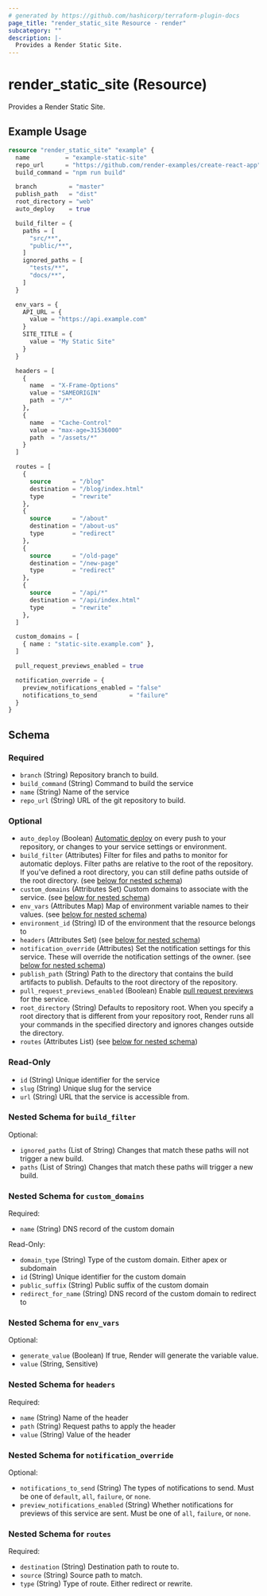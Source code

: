 ```yaml
---
# generated by https://github.com/hashicorp/terraform-plugin-docs
page_title: "render_static_site Resource - render"
subcategory: ""
description: |-
  Provides a Render Static Site.
---
```


# render_static_site (Resource)

Provides a Render Static Site.

## Example Usage

```terraform
resource "render_static_site" "example" {
  name          = "example-static-site"
  repo_url      = "https://github.com/render-examples/create-react-app"
  build_command = "npm run build"

  branch         = "master"
  publish_path   = "dist"
  root_directory = "web"
  auto_deploy    = true

  build_filter = {
    paths = [
      "src/**",
      "public/**",
    ]
    ignored_paths = [
      "tests/**",
      "docs/**",
    ]
  }

  env_vars = {
    API_URL = {
      value = "https://api.example.com"
    }
    SITE_TITLE = {
      value = "My Static Site"
    }
  }

  headers = [
    {
      name  = "X-Frame-Options"
      value = "SAMEORIGIN"
      path  = "/*"
    },
    {
      name  = "Cache-Control"
      value = "max-age=31536000"
      path  = "/assets/*"
    }
  ]

  routes = [
    {
      source      = "/blog"
      destination = "/blog/index.html"
      type        = "rewrite"
    },
    {
      source      = "/about"
      destination = "/about-us"
      type        = "redirect"
    },
    {
      source      = "/old-page"
      destination = "/new-page"
      type        = "redirect"
    },
    {
      source      = "/api/*"
      destination = "/api/index.html"
      type        = "rewrite"
    },
  ]

  custom_domains = [
    { name : "static-site.example.com" },
  ]

  pull_request_previews_enabled = true

  notification_override = {
    preview_notifications_enabled = "false"
    notifications_to_send         = "failure"
  }
}
```

<!-- schema generated by tfplugindocs -->
## Schema

### Required

- `branch` (String) Repository branch to build.
- `build_command` (String) Command to build the service
- `name` (String) Name of the service
- `repo_url` (String) URL of the git repository to build.

### Optional

- `auto_deploy` (Boolean) [Automatic deploy](https://docs.render.com/deploys#automatic-git-deploys) on every push to your repository, or changes to your service settings or environment.
- `build_filter` (Attributes) Filter for files and paths to monitor for automatic deploys. Filter paths are relative to the root of the repository. If you've defined a root directory, you can still define paths outside of the root directory. (see [below for nested schema](#nestedatt--build_filter))
- `custom_domains` (Attributes Set) Custom domains to associate with the service. (see [below for nested schema](#nestedatt--custom_domains))
- `env_vars` (Attributes Map) Map of environment variable names to their values. (see [below for nested schema](#nestedatt--env_vars))
- `environment_id` (String) ID of the environment that the resource belongs to
- `headers` (Attributes Set) (see [below for nested schema](#nestedatt--headers))
- `notification_override` (Attributes) Set the notification settings for this service. These will override the notification settings of the owner. (see [below for nested schema](#nestedatt--notification_override))
- `publish_path` (String) Path to the directory that contains the build artifacts to publish. Defaults to the root directory of the repository.
- `pull_request_previews_enabled` (Boolean) Enable [pull request previews](https://docs.render.com/pull-request-previews#pull-request-previews-git-backed) for the service.
- `root_directory` (String) Defaults to repository root. When you specify a root directory that is different from your repository root, Render runs all your commands in the specified directory and ignores changes outside the directory.
- `routes` (Attributes List) (see [below for nested schema](#nestedatt--routes))

### Read-Only

- `id` (String) Unique identifier for the service
- `slug` (String) Unique slug for the service
- `url` (String) URL that the service is accessible from.

<a id="nestedatt--build_filter"></a>
### Nested Schema for `build_filter`

Optional:

- `ignored_paths` (List of String) Changes that match these paths will not trigger a new build.
- `paths` (List of String) Changes that match these paths will trigger a new build.


<a id="nestedatt--custom_domains"></a>
### Nested Schema for `custom_domains`

Required:

- `name` (String) DNS record of the custom domain

Read-Only:

- `domain_type` (String) Type of the custom domain. Either apex or subdomain
- `id` (String) Unique identifier for the custom domain
- `public_suffix` (String) Public suffix of the custom domain
- `redirect_for_name` (String) DNS record of the custom domain to redirect to


<a id="nestedatt--env_vars"></a>
### Nested Schema for `env_vars`

Optional:

- `generate_value` (Boolean) If true, Render will generate the variable value.
- `value` (String, Sensitive)


<a id="nestedatt--headers"></a>
### Nested Schema for `headers`

Required:

- `name` (String) Name of the header
- `path` (String) Request paths to apply the header
- `value` (String) Value of the header


<a id="nestedatt--notification_override"></a>
### Nested Schema for `notification_override`

Optional:

- `notifications_to_send` (String) The types of notifications to send. Must be one of `default`, `all`, `failure`, or `none`.
- `preview_notifications_enabled` (String) Whether notifications for previews of this service are sent. Must be one of `all`, `failure`, or `none`.


<a id="nestedatt--routes"></a>
### Nested Schema for `routes`

Required:

- `destination` (String) Destination path to route to.
- `source` (String) Source path to match.
- `type` (String) Type of route. Either redirect or rewrite.
